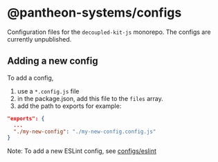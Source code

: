 # @pantheon-systems/configs

Configuration files for the `decoupled-kit-js` monorepo. The configs are
currently unpublished.

## Adding a new config

To add a config,

1. use a `*.config.js` file
1. in the package.json, add this file to the `files` array.
1. add the path to exports for example:

```json
"exports": {
  ...
  "./my-new-config": "./my-new-config.config.js"
}
```

Note: To add a new ESLint config, see [configs/eslint](./eslint/README.md)

